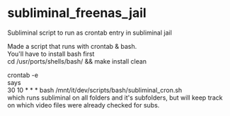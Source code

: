 subliminal_freenas_jail
=======================

Subliminal script to run as crontab entry in subliminal jail<br>

Made a script that runs with crontab & bash.<br>
You'll have to install bash first<br>
cd /usr/ports/shells/bash/ && make install clean

crontab -e <br>
says<br>
30 10 * * * bash /mnt/it/dev/scripts/bash/subliminal_cron.sh<br>
which runs subliminal on all folders and it's subfolders, but will keep track on which video files were already checked for subs.
